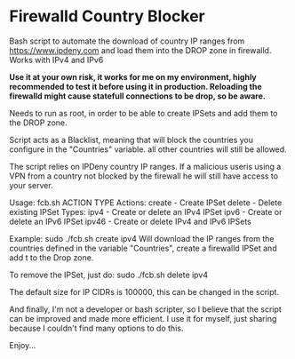 # Firewalld Country Blocker

Bash script to automate the download of country IP ranges from https://www.ipdeny.com and load them into the DROP zone in firewalld. Works with IPv4 and IPv6

**Use it at your own risk, it works for me on my environment, highly recommended to test it before using it in production.
Reloading the firewalld might cause statefull connections to be drop, so be aware.**

Needs to run as root, in order to be able to create IPSets and add them to the DROP zone.

Script acts as a Blacklist, meaning that will block the countries you configure in the "Countries" variable. all other countries will still be allowed.

The script relies on IPDeny country IP ranges. If a malicious useris using a VPN from a country not blocked by the firewall he will still have access to your server.


Usage: fcb.sh ACTION TYPE
Actions:
        create - Create IPSet
        delete - Delete existing IPSet
Types:
        ipv4 - Create or delete an IPv4 IPSet
        ipv6 - Create or delete an IPv6 IPSet
        ipv46 - Create or delete IPv4 and IPv6 IPSets

Example: sudo ./fcb.sh create ipv4
Will download the IP ranges from the countries defined in the variable "Countries", create a firewalld IPSet and add t to the Drop zone.

To remove the IPSet, just do: sudo ./fcb.sh delete ipv4

The default size for IP CIDRs is 100000, this can be changed in the script.

And finally, I'm not a developer or bash scripter, so I believe that the script can be improved and made more efficient.
I use it for myself, just sharing because I couldn't find many options to do this.

Enjoy...
